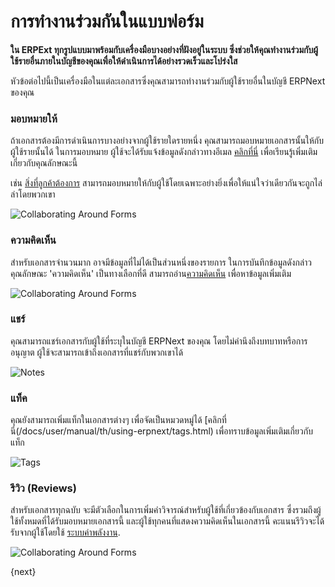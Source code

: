 <!-- add-breadcrumbs -->
# การทำงานร่วมกันในแบบฟอร์ม

**ใน ERPExt ทุกรูปแบบมาพร้อมกับเครื่องมือบางอย่างที่ฝังอยู่ในระบบ ซึ่งช่วยให้คุณทำงานร่วมกับผู้ใช้รายอื่นภายในบัญชีของคุณเพื่อให้ดำเนินการได้อย่างรวดเร็วและโปร่งใส** 

หัวข้อต่อไปนี้เป็นเครื่องมือในแต่ละเอกสารซึ่งคุณสามารถทำงานร่วมกับผู้ใช้รายอื่นในบัญชี ERPNext ของคุณ

### มอบหมายให้

ถ้าเอกสารต้องมีการดำเนินการบางอย่างจากผู้ใช้รายใดรายหนึ่ง คุณสามารถมอบหมายเอกสารนั้นให้กับผู้ใช้รายนั้นได้ ในการมอบหมาย ผู้ใช้จะได้รับแจ้งข้อมูลดังกล่าวทางอีเมล [คลิกที่นี่](docs/user/manual/th/using-erpnext/assignment.html) เพื่อเรียนรู้เพิ่มเติมเกี่ยวกับคุณลักษณะนี้

เช่น  [สิ่งที่ลูกค้าต้องการ](/docs/user/manual/th/CRM/lead) สามารถมอบหมายให้กับผู้ใช้โดยเฉพาะอย่างยิ่งเพื่อให้แน่ใจว่าเดียวกันจะถูกไล่ล่าโดยพวกเขา

![Collaborating Around Forms](/docs/assets/img/using-erpnext/using-assignment-1.png)

### ความคิดเห็น

สำหรับเอกสารจำนวนมาก อาจมีข้อมูลที่ไม่ได้เป็นส่วนหนึ่งของรายการ ในการบันทึกข้อมูลดังกล่าว คุณลักษณะ 'ความคิดเห็น' เป็นทางเลือกที่ดี สามารถอ่าน[ความคิดเห็น](/docs/user/manual/th/using-erpnext/articles/comments) เพื่อหาข้อมูลเพิ่มเติม

![Collaborating Around Forms](/docs/assets/img/using-erpnext/using-collaborating-2.png)

### แชร์

คุณสามารถแชร์เอกสารกับผู้ใช้ที่ระบุในบัญชี ERPNext ของคุณ โดยไม่คำนึงถึงบทบาทหรือการอนุญาต ผู้ใช้จะสามารถเข้าถึงเอกสารที่แชร์กับพวกเขาได้

![Notes](/docs/assets/img/using-erpnext/using-notes-4.png)

### แท็ค

คุณยังสามารถเพิ่มแท็กในเอกสารต่างๆ เพื่อจัดเป็นหมวดหมู่ได้ [คลิกที่นี่(/docs/user/manual/th/using-erpnext/tags.html) เพื่อทราบข้อมูลเพิ่มเติมเกี่ยวกับแท็ก

![Tags](/docs/assets/img/using-erpnext/using-tags-2.png)

### รีวิว (Reviews)

สำหรับเอกสารทุกฉบับ จะมีตัวเลือกในการเพิ่มคำวิจารณ์สำหรับผู้ใช้ที่เกี่ยวข้องกับเอกสาร ซึ่งรวมถึงผู้ใช้ทั้งหมดที่ได้รับมอบหมายเอกสารนี้ และผู้ใช้ทุกคนที่แสดงความคิดเห็นในเอกสารนี้ คะแนนรีวิวจะได้รับจากผู้ใช้โดยใช้ [ระบบค่าพลังงาน](/docs/user/manual/th/setting-up/energy-point-system).

![Collaborating Around Forms](/docs/assets/img/using-erpnext/using-collaborating-5.png)

{next}

